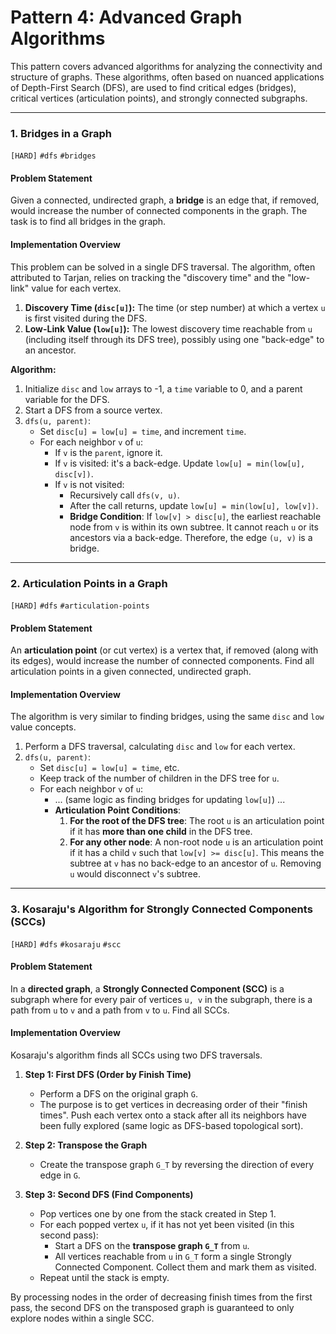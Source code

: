 # Pattern 4: Advanced Graph Algorithms

This pattern covers advanced algorithms for analyzing the connectivity and structure of graphs. These algorithms, often based on nuanced applications of Depth-First Search (DFS), are used to find critical edges (bridges), critical vertices (articulation points), and strongly connected subgraphs.

---

### 1. Bridges in a Graph
`[HARD]` `#dfs` `#bridges`

#### Problem Statement
Given a connected, undirected graph, a **bridge** is an edge that, if removed, would increase the number of connected components in the graph. The task is to find all bridges in the graph.

#### Implementation Overview
This problem can be solved in a single DFS traversal. The algorithm, often attributed to Tarjan, relies on tracking the "discovery time" and the "low-link" value for each vertex.
1.  **Discovery Time (`disc[u]`):** The time (or step number) at which a vertex `u` is first visited during the DFS.
2.  **Low-Link Value (`low[u]`):** The lowest discovery time reachable from `u` (including itself through its DFS tree), possibly using one "back-edge" to an ancestor.

**Algorithm:**
1.  Initialize `disc` and `low` arrays to -1, a `time` variable to 0, and a parent variable for the DFS.
2.  Start a DFS from a source vertex.
3.  `dfs(u, parent)`:
    - Set `disc[u] = low[u] = time`, and increment `time`.
    - For each neighbor `v` of `u`:
        - If `v` is the `parent`, ignore it.
        - If `v` is visited: it's a back-edge. Update `low[u] = min(low[u], disc[v])`.
        - If `v` is not visited:
            - Recursively call `dfs(v, u)`.
            - After the call returns, update `low[u] = min(low[u], low[v])`.
            - **Bridge Condition**: If `low[v] > disc[u]`, the earliest reachable node from `v` is within its own subtree. It cannot reach `u` or its ancestors via a back-edge. Therefore, the edge `(u, v)` is a bridge.

---

### 2. Articulation Points in a Graph
`[HARD]` `#dfs` `#articulation-points`

#### Problem Statement
An **articulation point** (or cut vertex) is a vertex that, if removed (along with its edges), would increase the number of connected components. Find all articulation points in a given connected, undirected graph.

#### Implementation Overview
The algorithm is very similar to finding bridges, using the same `disc` and `low` value concepts.
1.  Perform a DFS traversal, calculating `disc` and `low` for each vertex.
2.  `dfs(u, parent)`:
    - Set `disc[u] = low[u] = time`, etc.
    - Keep track of the number of children in the DFS tree for `u`.
    - For each neighbor `v` of `u`:
        - ... (same logic as finding bridges for updating `low[u]`) ...
        - **Articulation Point Conditions**:
            1.  **For the root of the DFS tree**: The root `u` is an articulation point if it has **more than one child** in the DFS tree.
            2.  **For any other node**: A non-root node `u` is an articulation point if it has a child `v` such that `low[v] >= disc[u]`. This means the subtree at `v` has no back-edge to an ancestor of `u`. Removing `u` would disconnect `v`'s subtree.

---

### 3. Kosaraju's Algorithm for Strongly Connected Components (SCCs)
`[HARD]` `#dfs` `#kosaraju` `#scc`

#### Problem Statement
In a **directed graph**, a **Strongly Connected Component (SCC)** is a subgraph where for every pair of vertices `u, v` in the subgraph, there is a path from `u` to `v` and a path from `v` to `u`. Find all SCCs.

#### Implementation Overview
Kosaraju's algorithm finds all SCCs using two DFS traversals.
1.  **Step 1: First DFS (Order by Finish Time)**
    - Perform a DFS on the original graph `G`.
    - The purpose is to get vertices in decreasing order of their "finish times". Push each vertex onto a stack after all its neighbors have been fully explored (same logic as DFS-based topological sort).

2.  **Step 2: Transpose the Graph**
    - Create the transpose graph `G_T` by reversing the direction of every edge in `G`.

3.  **Step 3: Second DFS (Find Components)**
    - Pop vertices one by one from the stack created in Step 1.
    - For each popped vertex `u`, if it has not yet been visited (in this second pass):
        - Start a DFS on the **transpose graph `G_T`** from `u`.
        - All vertices reachable from `u` in `G_T` form a single Strongly Connected Component. Collect them and mark them as visited.
    - Repeat until the stack is empty.

By processing nodes in the order of decreasing finish times from the first pass, the second DFS on the transposed graph is guaranteed to only explore nodes within a single SCC.
